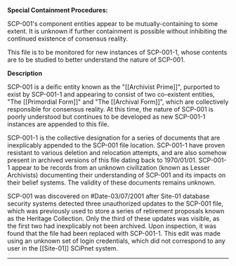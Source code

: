 
**Special Containment Procedures:**

SCP-001's component entities appear to be mutually-containing to some extent. It is unknown if further containment is possible without inhibiting the continued existence of consensus reality.

This file is to be monitored for new instances of SCP-001-1, whose contents are to be studied to better understand the nature of SCP-001.

**Description**

SCP-001 is a deific entity known as the "[[Archivist Prime]]", purported to exist by SCP-001-1 and appearing to consist of two co-existent entities, "The [[Primordial Form]]" and "The [[Archival Form]]", which are collectively responsible for consensus reality. At this time, the nature of SCP-001 is poorly understood but continues to be developed as new SCP-001-1 instances are appended to this file.

SCP-001-1 is the collective designation for a series of documents that are inexplicably appended to the SCP-001 file location. SCP-001-1 have proven resistant to various deletion and relocation attempts, and are also somehow present in archived versions of this file dating back to 1970/01/01. SCP-001-1 appear to be records from an unknown civilization (known as Lesser Archivists) documenting their understanding of SCP-001 and its impacts on their belief systems. The validity of these documents remains unknown.

SCP-001 was discovered on #Date-03/07/2001 after Site-01 database security systems detected three unauthorized updates to the SCP-001 file, which was previously used to store a series of retirement proposals known as the Heritage Collection. Only the third of these updates was visible, as the first two had inexplicably not been archived. Upon inspection, it was found that the file had been replaced with SCP-001-1. This edit was made using an unknown set of login credentials, which did not correspond to any user in the [[Site-01]] SCiPnet system.

---